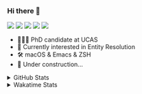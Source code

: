 ### Hi there 👋

[![](https://img.shields.io/badge/-Email-325180?logo=maildotru&logoColor=white&style=flat-square)](mailto:hi@wang.tianshu.me)
[![](https://img.shields.io/badge/-GitHub-black?logo=GitHub&style=flat-square)](https://github.com/tshu-w)
[![](https://img.shields.io/badge/-Telegram-26a5e4?labelColor=fafafa&logo=telegram&style=flat-square)](https://t.me/tshu_w) 
[![](https://img.shields.io/badge/-Twitter-1da1f2?logo=Twitter&logoColor=white&style=flat-square)](https://twitter.com/tshu_w)
[![](https://komarev.com/ghpvc/?username=tshu-w&color=blueviolet&style=flat-square)]()



- 🧑🏻‍🎓 PhD candidate at UCAS
- 🔭 Currently interested in Entity Resolution
- 🛠 macOS & Emacs & ZSH
- 🚧 Under construction...

<details>

<summary>GitHub Stats</summary>

![Tianshu's GitHub stats](https://github-readme-stats.vercel.app/api?username=tshu-w&show_icons=true&theme=buefy&count_private=true)
  
</details>


<details>
  <summary>Wakatime Stats</summary>

  Currently, files accessed by tramp cannot be tracked by wakatime, see https://github.com/wakatime/wakatime-mode/issues/27
  <br>
  
<!--START_SECTION:waka-->
![Code Time](http://img.shields.io/badge/Code%20Time-0%20secs-blue)

**I'm an Early 🐤** 

```text
🌞 Morning    50 commits     ███░░░░░░░░░░░░░░░░░░░░░░   13.26% 
🌆 Daytime    178 commits    ███████████░░░░░░░░░░░░░░   47.21% 
🌃 Evening    145 commits    █████████░░░░░░░░░░░░░░░░   38.46% 
🌙 Night      4 commits      ░░░░░░░░░░░░░░░░░░░░░░░░░   1.06%

```
📅 **I'm Most Productive on Monday** 

```text
Monday       82 commits     █████░░░░░░░░░░░░░░░░░░░░   21.75% 
Tuesday      50 commits     ███░░░░░░░░░░░░░░░░░░░░░░   13.26% 
Wednesday    63 commits     ████░░░░░░░░░░░░░░░░░░░░░   16.71% 
Thursday     45 commits     ███░░░░░░░░░░░░░░░░░░░░░░   11.94% 
Friday       37 commits     ██░░░░░░░░░░░░░░░░░░░░░░░   9.81% 
Saturday     62 commits     ████░░░░░░░░░░░░░░░░░░░░░   16.45% 
Sunday       38 commits     ██░░░░░░░░░░░░░░░░░░░░░░░   10.08%

```


📊 **This Week I Spent My Time On** 

```text
💬 Programming Languages: 
sh                       7 hrs 6 mins        ██████████░░░░░░░░░░░░░░░   42.4% 
Org                      6 hrs 36 mins       █████████░░░░░░░░░░░░░░░░   39.41% 
Emacs Lisp               1 hr 55 mins        ███░░░░░░░░░░░░░░░░░░░░░░   11.51% 
Bash                     1 hr 2 mins         █░░░░░░░░░░░░░░░░░░░░░░░░   6.2% 
Git                      3 mins              ░░░░░░░░░░░░░░░░░░░░░░░░░   0.37%

🔥 Editors: 
Emacs                    9 hrs 39 mins       ██████████████░░░░░░░░░░░   57.6% 
Zsh                      7 hrs 6 mins        ██████████░░░░░░░░░░░░░░░   42.4%

🐱‍💻 Projects: 
Terminal                 6 hrs 39 mins       ██████████░░░░░░░░░░░░░░░   39.72% 
Unknown Project          6 hrs 2 mins        █████████░░░░░░░░░░░░░░░░   36.06% 
emacs                    2 hrs 1 min         ███░░░░░░░░░░░░░░░░░░░░░░   12.12% 
dotfiles                 1 hr 52 mins        ██░░░░░░░░░░░░░░░░░░░░░░░   11.22% 
themes                   4 mins              ░░░░░░░░░░░░░░░░░░░░░░░░░   0.49%

💻 Operating System: 
Mac                      16 hrs 31 mins      ████████████████████████░   98.6% 
Linux                    14 mins             ░░░░░░░░░░░░░░░░░░░░░░░░░   1.4%

```

**I Mostly Code in Python** 

```text
Python                   9 repos             ██████████░░░░░░░░░░░░░░░   42.86% 
HTML                     2 repos             ██░░░░░░░░░░░░░░░░░░░░░░░   9.52% 
Emacs Lisp               2 repos             ██░░░░░░░░░░░░░░░░░░░░░░░   9.52% 
JavaScript               2 repos             ██░░░░░░░░░░░░░░░░░░░░░░░   9.52% 
TeX                      2 repos             ██░░░░░░░░░░░░░░░░░░░░░░░   9.52%

```



 Last Updated on 20/06/2022 08:11:20 UTC
<!--END_SECTION:waka-->
</details>
